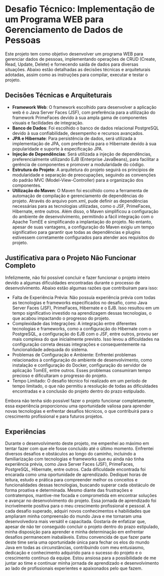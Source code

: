 # Desafio Técnico: Implementação de um Programa WEB para Gerenciamento de Dados de Pessoas

Este projeto tem como objetivo desenvolver um programa WEB para gerenciar dados de pessoas, implementando operações de CRUD (Create, Read, Update, Delete) e fornecendo saída de dados para diversas situações. Abaixo estão detalhadas as decisões técnicas e arquiteturais adotadas, assim como as instruções para compilar, executar e testar o projeto.

## Decisões Técnicas e Arquiteturais

- **Framework Web**: O framework escolhido para desenvolver a aplicação web é o Java Server Faces (JSF), com preferência para a utilização do framework PrimeFaces devido à sua ampla gama de componentes visuais e facilidades de integração.
- **Banco de Dados**: Foi escolhido o banco de dados relacional PostgreSQL devido à sua confiabilidade, desempenho e recursos avançados.
- **JPA e Hibernate**: Para persistência de dados, será utilizada a implementação de JPA, com preferência para o Hibernate devido à sua popularidade e suporte à especificação JPA.
- **Injeção de Dependências**: Será utilizada a injeção de dependências, preferencialmente utilizando EJB (Enterprise JavaBeans), para facilitar a gerência de componentes e promover a modularidade do código.
- **Estrutura do Projeto**: A arquitetura do projeto seguirá os princípios de modularidade e separação de preocupações, seguindo as convenções do padrão MVC (Model-View-Controller) para a organização dos componentes.
- **Utilização do Maven**: O Maven foi escolhido como a ferramenta de automação de compilação e gerenciamento de dependências do projeto. Através do arquivo pom.xml, pude definir as dependências necessárias para as tecnologias utilizadas, como o JSF, PrimeFaces, Hibernate, entre outros. Além disso, o Maven simplificou a configuração do ambiente de desenvolvimento, permitindo a fácil integração com o Apache TomEE e simplificando a implantação do projeto. No entanto, apesar de suas vantagens, a configuração do Maven exigiu um tempo significativo para garantir que todas as dependências e plugins estivessem corretamente configurados para atender aos requisitos do projeto.

## Justificativa para o Projeto Não Funcionar Completo

Infelizmente, não foi possível concluir e fazer funcionar o projeto inteiro devido a algumas dificuldades encontradas durante o processo de desenvolvimento. Abaixo estão algumas razões que contribuíram para isso:

- Falta de Experiência Prévia: Não possuía experiência prévia com todas as tecnologias e frameworks especificados no desafio, como Java Server Faces (JSF), PrimeFaces, Hibernate e o EJB. Isso resultou em um tempo significativo investido na aprendizagem dessas tecnologias, o que acabou impactando o progresso do projeto.
- Complexidade das Integrações: A integração entre diferentes tecnologias e frameworks, como a configuração do Hibernate com o PostgreSQL, a configuração do EJB com o JSF, entre outros, provou ser mais complexa do que inicialmente previsto. Isso levou a dificuldades na configuração correta dessas integrações e consequentemente na funcionalidade adequada do sistema.
- Problemas de Configuração e Ambiente: Enfrentei problemas relacionados à configuração do ambiente de desenvolvimento, como instalação e configuração do Docker, configuração do servidor de aplicação TomEE, entre outros. Esses problemas consumiram tempo precioso e dificultaram o progresso do projeto.
- Tempo Limitado: O desafio técnico foi realizado em um período de tempo limitado, o que não permitiu a resolução de todas as dificuldades encontradas e a conclusão do projeto dentro do prazo estipulado.

Embora não tenha sido possível fazer o projeto funcionar completamente, essa experiência proporcionou uma oportunidade valiosa para aprender novas tecnologias e enfrentar desafios técnicos, o que contribuirá para o crescimento profissional e para futuros projetos.

## Experiências
Durante o desenvolvimento deste projeto, me empenhei ao máximo em tentar fazer com que ele fosse concluído até o último momento. Enfrentei diversos desafios e obstáculos ao longo do caminho, incluindo a familiarização com tecnologias e frameworks que eu ainda não tinha experiência prévia, como Java Server Faces (JSF), PrimeFaces, PostgreSQL, Hibernate, entre outros.
Cada dificuldade encontrada foi encarada como uma oportunidade de aprendizado. Dediquei horas de leitura, estudo e prática para compreender melhor os conceitos e funcionalidades dessas tecnologias, buscando superar cada obstáculo de forma proativa e determinada. Mesmo diante das frustrações e contratempos, mantive-me focada e comprometida em encontrar soluções e avançar no desenvolvimento do projeto.
Essa jornada de aprendizado foi incrivelmente positiva para o meu crescimento profissional e pessoal. A cada desafio superado, adquiri novos conhecimentos e habilidades que ampliaram minha compreensão do mundo Java e me tornaram uma desenvolvedora mais versátil e capacitada.
Gostaria de enfatizar que, apesar de não ter conseguido concluir o projeto dentro do prazo estipulado, minha disposição para aprender e minha determinação em enfrentar desafios permanecem inabaláveis. Estou convencida de que fazer parte deste time seria uma oportunidade única para fechar os elos do mundo Java em todas as circunstâncias, contribuindo com meu entusiasmo, dedicação e conhecimento adquirido para o sucesso do projeto e o crescimento contínuo da equipe.
Estou ansiosa para a possibilidade de me juntar ao time e continuar minha jornada de aprendizado e desenvolvimento ao lado de profissionais experientes e apaixonados pelo que fazem.
